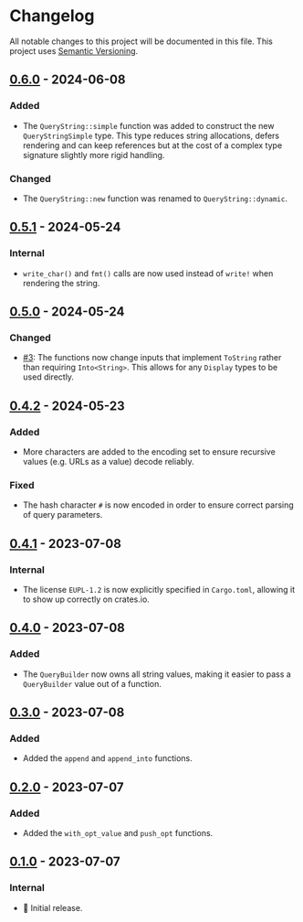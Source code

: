 # Changelog

All notable changes to this project will be documented in this file.
This project uses [Semantic Versioning](https://semver.org/spec/v2.0.0.html).

## [0.6.0] - 2024-06-08

[0.6.0]: https://github.com/sunsided/query-string-builder/releases/tag/v0.6.0

### Added

- The `QueryString::simple` function was added to construct the new `QueryStringSimple` type.
  This type reduces string allocations, defers rendering and can keep references
  but at the cost of a complex type signature slightly more rigid handling.

### Changed

- The `QueryString::new` function was renamed to `QueryString::dynamic`.

## [0.5.1] - 2024-05-24

[0.5.1]: https://github.com/sunsided/query-string-builder/releases/tag/v0.5.1

### Internal

- `write_char()` and `fmt()` calls are now used instead of `write!` when rendering the string.

## [0.5.0] - 2024-05-24

[0.5.0]: https://github.com/sunsided/query-string-builder/releases/tag/v0.5.0

### Changed

- [#3](https://github.com/sunsided/query-string-builder/pull/3):
  The functions now change inputs that implement `ToString` rather than requiring `Into<String>`.
  This allows for any `Display` types to be used directly.

## [0.4.2] - 2024-05-23

[0.4.2]: https://github.com/sunsided/query-string-builder/releases/tag/v0.4.2

### Added

- More characters are added to the encoding set to ensure recursive values
  (e.g. URLs as a value) decode reliably.

### Fixed

- The hash character `#` is now encoded in order to ensure correct parsing of query parameters.

## [0.4.1] - 2023-07-08

[0.4.1]: https://github.com/sunsided/query-string-builder/releases/tag/0.4.1

### Internal

- The license `EUPL-1.2` is now explicitly specified in `Cargo.toml`, allowing it to show up correctly on crates.io.

## [0.4.0] - 2023-07-08

[0.4.0]: https://github.com/sunsided/query-string-builder/releases/tag/0.4.0

### Added

- The `QueryBuilder` now owns all string values, making it easier to pass
  a `QueryBuilder` value out of a function.

## [0.3.0] - 2023-07-08

### Added

- Added the `append` and `append_into` functions.

## [0.2.0] - 2023-07-07

### Added

- Added the `with_opt_value` and `push_opt` functions.

## [0.1.0] - 2023-07-07

### Internal

- 🎉 Initial release.

[0.3.0]: https://github.com/sunsided/query-string-builder/releases/tag/0.3.0

[0.2.0]: https://github.com/sunsided/query-string-builder/releases/tag/0.2.0

[0.1.0]: https://github.com/sunsided/query-string-builder/releases/tag/0.1.0
